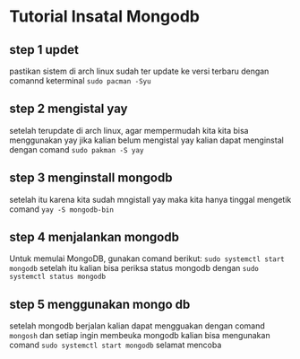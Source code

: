 # Tutorial Insatal Mongodb
## step 1 updet
pastikan sistem di arch linux sudah ter update ke versi terbaru dengan comannd keterminal
`sudo pacman -Syu`


## step 2 mengistal yay
setelah terupdate di arch linux, agar mempermudah kita kita bisa menggunakan yay jika kalian belum mengistal yay kalian dapat menginstal dengan comand
`sudo pakman -S yay`

## step 3 menginstall mongodb
setelah itu karena kita sudah mngistall yay maka kita hanya tinggal mengetik comand
`yay -S mongodb-bin`

## step 4 menjalankan mongodb
Untuk memulai MongoDB, gunakan comand berikut:
`sudo systemctl start mongodb`
setelah itu kalian bisa periksa status mongodb dengan
`sudo systemctl status mongodb`

## step 5 menggunakan mongo db
setelah mongodb berjalan kalian dapat mengguakan dengan comand `mongosh` dan setiap ingin membeuka mongodb kalian bisa mengunakan comand `sudo systemctl start mongodb`
selamat mencoba


